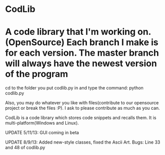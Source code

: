 CodLib
======

A code library that I'm working on.(OpenSource)
Each branch I make is for each version. The master branch will always have the newest version of the program
======

cd to the folder you put codlib.py in and type the command: python codlib.py

Also, you may do whatever you like with files(contribute to our opensource
project or break the files :P). I ask to please contribute as much as you can.

CodLib is a code library which stores code snippets and recalls them. It is multi-platform(Windows and Linux).

UPDATE 5/11/13:
GUI coming in beta

UPDATE 8/9/13:
Added new-style classes, fixed the Ascii Art. 
Bugs: Line 33 and 48 of codlib.py

